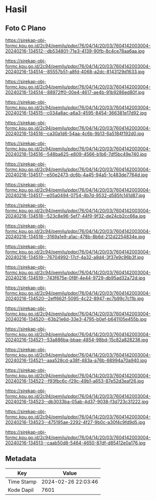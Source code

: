 # Hasil

## Foto C Plano

https://sirekap-obj-formc.kpu.go.id/2c94/pemilu/pdpr/76/04/14/20/03/7604142003004-20240216-134512--db534801-71e3-4139-90fb-8c4ce78aa6aa.jpg

https://sirekap-obj-formc.kpu.go.id/2c94/pemilu/pdpr/76/04/14/20/03/7604142003004-20240216-134514--85557b51-a8fd-4068-a2dc-8143129d1633.jpg

https://sirekap-obj-formc.kpu.go.id/2c94/pemilu/pdpr/76/04/14/20/03/7604142003004-20240216-134514--88972ff0-00e4-4617-ae4b-91b9286ed80f.jpg

https://sirekap-obj-formc.kpu.go.id/2c94/pemilu/pdpr/76/04/14/20/03/7604142003004-20240216-134515--c034a8ac-a6a3-4595-8454-366381e17d92.jpg

https://sirekap-obj-formc.kpu.go.id/2c94/pemilu/pdpr/76/04/14/20/03/7604142003004-20240216-134516--ca30a1d6-54aa-4c6b-9b13-6a5184f192d0.jpg

https://sirekap-obj-formc.kpu.go.id/2c94/pemilu/pdpr/76/04/14/20/03/7604142003004-20240216-134516--548ba625-e809-4566-b1b6-7df5bc49e740.jpg

https://sirekap-obj-formc.kpu.go.id/2c94/pemilu/pdpr/76/04/14/20/03/7604142003004-20240216-134517--e50e2473-dc6b-4a45-94a5-1c483de7764d.jpg

https://sirekap-obj-formc.kpu.go.id/2c94/pemilu/pdpr/76/04/14/20/03/7604142003004-20240216-134517--e05a0494-0754-4b7d-9532-d585fc141d87.jpg

https://sirekap-obj-formc.kpu.go.id/2c94/pemilu/pdpr/76/04/14/20/03/7604142003004-20240216-134518--523c8e96-5ef7-44f9-9f32-de24cb2cc66a.jpg

https://sirekap-obj-formc.kpu.go.id/2c94/pemilu/pdpr/76/04/14/20/03/7604142003004-20240216-134518--3169a1e9-a1ac-478b-8b6d-212d2254834e.jpg

https://sirekap-obj-formc.kpu.go.id/2c94/pemilu/pdpr/76/04/14/20/03/7604142003004-20240216-134519--76704992-17cf-4a32-a8d4-3f37e9c96b3f.jpg

https://sirekap-obj-formc.kpu.go.id/2c94/pemilu/pdpr/76/04/14/20/03/7604142003004-20240216-134519--743f675e-0f8f-4e44-9729-db95ad32a72d.jpg

https://sirekap-obj-formc.kpu.go.id/2c94/pemilu/pdpr/76/04/14/20/03/7604142003004-20240216-134520--2eff662f-5095-4c22-8947-ec7b99c7c11b.jpg

https://sirekap-obj-formc.kpu.go.id/2c94/pemilu/pdpr/76/04/14/20/03/7604142003004-20240216-134520--63b21e6d-33e3-4795-b0ef-b641105e455b.jpg

https://sirekap-obj-formc.kpu.go.id/2c94/pemilu/pdpr/76/04/14/20/03/7604142003004-20240216-134521--53a886ba-bbae-4854-98bd-15c82a828236.jpg

https://sirekap-obj-formc.kpu.go.id/2c94/pemilu/pdpr/76/04/14/20/03/7604142003004-20240216-134521--aaa528cd-a38f-483a-a76b-68994a70a940.jpg

https://sirekap-obj-formc.kpu.go.id/2c94/pemilu/pdpr/76/04/14/20/03/7604142003004-20240216-134522--f93fbc6c-f29c-49b1-a653-87e52d3eaf26.jpg

https://sirekap-obj-formc.kpu.go.id/2c94/pemilu/pdpr/76/04/14/20/03/7604142003004-20240216-134523--db3033ba-05ab-4d37-9038-f3d723c31222.jpg

https://sirekap-obj-formc.kpu.go.id/2c94/pemilu/pdpr/76/04/14/20/03/7604142003004-20240216-134523--475195ae-2292-4f27-9b0c-a30f4c9fd9d5.jpg

https://sirekap-obj-formc.kpu.go.id/2c94/pemilu/pdpr/76/04/14/20/03/7604142003004-20240216-134513--caab50d8-5464-4650-87df-d85412e0a176.jpg


## Metadata

| Key        | Value               |
| ---------- | ------------------- |
| Time Stamp | 2024-02-26 22:03:46 |
| Kode Dapil | 7601                |



